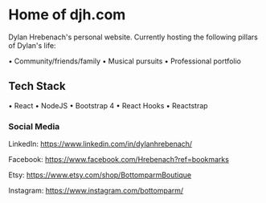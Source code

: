 # Home of djh.com

Dylan Hrebenach's personal website. Currently hosting the following pillars of Dylan's life:

• Community/friends/family
• Musical pursuits
• Professional portfolio

## Tech Stack

• React
• NodeJS
• Bootstrap 4
• React Hooks
• Reactstrap

### Social Media

LinkedIn: <https://www.linkedin.com/in/dylanhrebenach/>

Facebook: <https://www.facebook.com/Hrebenach?ref=bookmarks>

Etsy: <https://www.etsy.com/shop/BottomparmBoutique>

Instagram: <https://www.instagram.com/bottomparm/>
